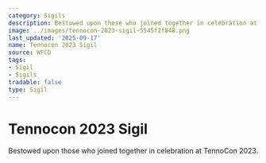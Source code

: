```yaml
---
category: Sigils
description: Bestowed upon those who joined together in celebration at TennoCon 2023.
image: ../images/tennocon-2023-sigil-5545f2f848.png
last_updated: '2025-09-17'
name: Tennocon 2023 Sigil
source: WFCD
tags:
- Sigil
- Sigils
tradable: false
type: Sigil
---
```


# Tennocon 2023 Sigil

Bestowed upon those who joined together in celebration at TennoCon 2023.

